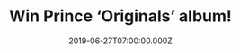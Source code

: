 ---
campaign-uuid: "c-dc55348d-6205-4ac5-b17e-7ffc0edc1e46"
type: "Competition"
category: "Music"
date: "2019-06-27T07:00:00.000Z"
end-date: "2019-07-27T23:59:00.000Z"
disable-form: false
is_promoted: false
has_entry_page: true
title: "Win Prince ‘Originals’ album!"
competition-description: "<p>Calling all Prince fans! We have managed to get our hands\
  \ with one copy of Prince’s brans new album including 14 unreleased tracks we are\
  \ pretty sure you wont want to miss. You’re My Love, Jungle Love, Manic Monday…\
  \ and many more.</p>\n<p>Want it? Click below for a chance to win.</p>\n"
hero-header: "Win Prince ‘Originals’ album!"
terms-confirmation: "N/A"
banner-img: "https://assets.expresslyapp.com/asset-511c743d-c9f4-4961-b560-da8a02ead94e.jpg"
logo-left-href: "aaa.nme.com"
logo-left-image: "https://assets.expresslyapp.com/asset-16b7bea2-3043-434d-bbf0-200d11247341.jpg"
logo-left-title: "NME AAA"
bg-image-hero: "https://assets.expresslyapp.com/asset-74047736-78a6-4207-b870-e8be195b61bb.jpg"
bg-image-first: "https://assets.expresslyapp.com/asset-68f55115-2b60-4055-a6d2-5e0091d52880.jpg"
section1-content: "<p>Sourced directly from Prince's vast archive of Vault recordings,\
  \ ‘Originals’ is a 15-track album featuring 14 previously unreleased recordings\
  \ that illuminates the vital, behind-the-scenes role Prince played in other artists'\
  \ careers.</p>\n<p>If you are his biggest fan, think no more and enter the form\
  \ below for a chance to win his album now!</p>\n<p>Good luck!</p>\n"
entry-title: "Win Prince ‘Originals’ album!"
entry-content: "<p>Enter the draw to win  Prince ‘Originals’ album by completing the\
  \ form below before 23:59 on the 27th of July 2019.</p>\n"
has-winner: false
prize-description: "Prince ‘Originals’ album."
special-conditions: "Multiple entries are allowed up to one every day.\r\nThis competition\
  \ is also available on: http://club.expressly.io/competitons/prince-originals-album"
country-restrictions:
- "GB"
---